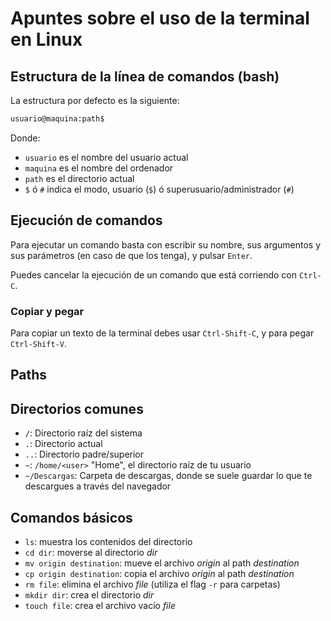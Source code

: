 # Apuntes sobre el uso de la terminal en Linux

## Estructura de la línea de comandos (bash)
La estructura por defecto es la siguiente:
```bash
usuario@maquina:path$ 
```
Donde:
- `usuario` es el nombre del usuario actual
- `maquina` es el nombre del ordenador
- `path` es el directorio actual
- `$` ó `#` indica el modo, usuario (`$`) ó superusuario/administrador (`#`)


## Ejecución de comandos
Para ejecutar un comando basta con escribir su nombre, sus argumentos y sus parámetros (en caso de que los tenga), y pulsar `Enter`.

Puedes cancelar la ejecución de un comando que está corriendo con `Ctrl-C`.


### Copiar y pegar
Para copiar un texto de la terminal debes usar `Ctrl-Shift-C`, y para pegar `Ctrl-Shift-V`.


## Paths



## Directorios comunes
- `/`: Directorio raíz del sistema
- `.`: Directorio actual
- `..`: Directorio padre/superior
- `~`: `/home/<user>` "Home", el directorio raíz de tu usuario
- `~/Descargas`: Carpeta de descargas, donde se suele guardar lo que te descargues a través del navegador

## Comandos básicos
- `ls`: muestra los contenidos del directorio
- `cd dir`: moverse al directorio _dir_
- `mv origin destination`: mueve el archivo _origin_ al path _destination_
- `cp origin destination`: copia el archivo _origin_ al path _destination_
- `rm file`: elimina el archivo _file_ (utiliza el flag `-r` para carpetas)
- `mkdir dir`: crea el directorio _dir_
- `touch file`: crea el archivo vacío _file_

